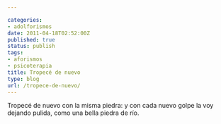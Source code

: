 ```yaml
---

categories:
- adolforismos
date: 2011-04-18T02:52:00Z
published: true
status: publish
tags:
- aforismos
- psicoterapia
title: Tropecé de nuevo
type: blog
url: /tropece-de-nuevo/
---
```


Tropecé de nuevo con la misma piedra: y con cada nuevo golpe la voy dejando pulida, como una bella piedra de río.
